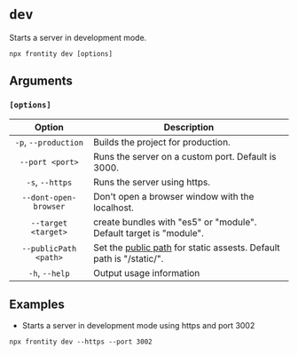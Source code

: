 # `dev`

Starts a server in development mode.

```shell
npx frontity dev [options]
```

## Arguments

### **`[options]`**

|        Option         | Description                                                                                                       |
| :-------------------: | ----------------------------------------------------------------------------------------------------------------- |
| `-p`, `--production`  | Builds the project for production.                                                                                |
|    `--port <port>`    | Runs the server on a custom port. Default is 3000.                                                                |
|    `-s`, `--https`    | Runs the server using https.                                                                                      |
| `--dont-open-browser` | Don't open a browser window with the localhost.                                                                   |
|  `--target <target>`  | create bundles with "es5" or "module". Default target is "module".                                                |
| `--publicPath <path>` | Set the [public path](https://webpack.js.org/guides/public-path/) for static assests. Default path is "/static/". |
|    `-h`, `--help`     | Output usage information                                                                                          |

## Examples

- Starts a server in development mode using https and port 3002

```shell
npx frontity dev --https --port 3002
```
